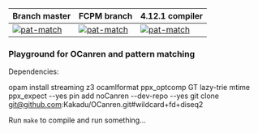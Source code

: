 | Branch master           | FCPM branch          | 4.12.1 compiler      |
| ------------------------|----------------------|----------------------|
| [![pat-match][2]][1]    | [![pat-match][3]][1] | [![pat-match][4]][1] |

[1]:  https://github.com/Kakadu/pat-match/actions
[2]:  https://github.com/Kakadu/pat-match/workflows/Build_master/badge.svg?branch=master
[3]:  https://github.com/Kakadu/pat-match/workflows/Build_FCPM/badge.svg?branch=fcpm
[4]:  https://github.com/Kakadu/pat-match/workflows/Build_4.12.1/badge.svg?branch=master


### Playground for OCanren and pattern matching



Dependencies:

  opam install streaming z3 ocamlformat ppx_optcomp GT lazy-trie mtime ppx_expect --yes
  pin add noCanren --dev-repo --yes
  git clone git@github.com:Kakadu/OCanren.git\#wildcard+fd+diseq2
  
Run `make` to compile and run something...
